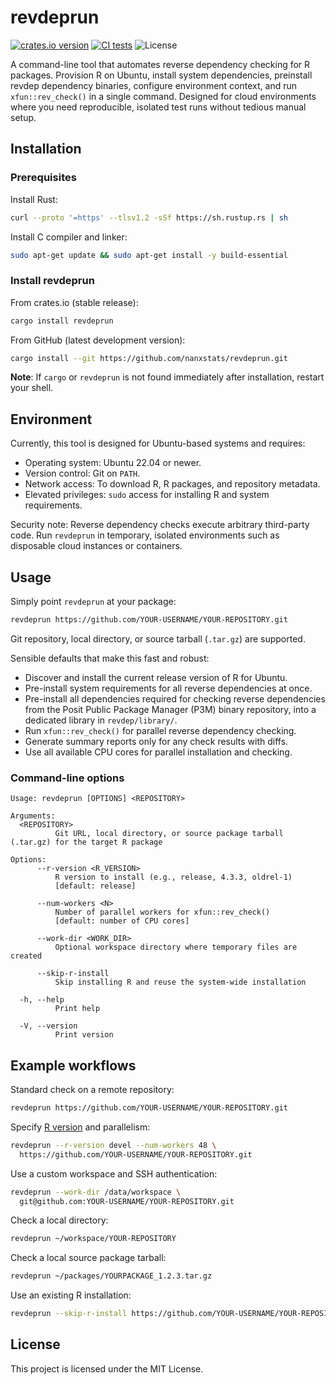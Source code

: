 # revdeprun

[![crates.io version](https://img.shields.io/crates/v/revdeprun)](https://crates.io/crates/revdeprun)
[![CI tests](https://github.com/nanxstats/revdeprun/actions/workflows/ci.yml/badge.svg)](https://github.com/nanxstats/revdeprun/actions/workflows/ci.yml)
![License](https://img.shields.io/crates/l/revdeprun)

A command-line tool that automates reverse dependency checking for R packages.
Provision R on Ubuntu, install system dependencies, preinstall revdep
dependency binaries, configure environment context,
and run `xfun::rev_check()` in a single command.
Designed for cloud environments where you need reproducible, isolated test
runs without tedious manual setup.

## Installation

### Prerequisites

Install Rust:

```bash
curl --proto '=https' --tlsv1.2 -sSf https://sh.rustup.rs | sh
```

Install C compiler and linker:

```bash
sudo apt-get update && sudo apt-get install -y build-essential
```

### Install revdeprun

From crates.io (stable release):

```bash
cargo install revdeprun
```

From GitHub (latest development version):

```bash
cargo install --git https://github.com/nanxstats/revdeprun.git
```

**Note**: If `cargo` or `revdeprun` is not found immediately after installation,
restart your shell.

## Environment

Currently, this tool is designed for Ubuntu-based systems and requires:

- Operating system: Ubuntu 22.04 or newer.
- Version control: Git on `PATH`.
- Network access: To download R, R packages, and repository metadata.
- Elevated privileges: `sudo` access for installing R and system requirements.

Security note: Reverse dependency checks execute arbitrary third-party code.
Run `revdeprun` in temporary, isolated environments such as disposable cloud
instances or containers.

## Usage

Simply point `revdeprun` at your package:

```bash
revdeprun https://github.com/YOUR-USERNAME/YOUR-REPOSITORY.git
```

Git repository, local directory, or source tarball (`.tar.gz`) are supported.

Sensible defaults that make this fast and robust:

- Discover and install the current release version of R for Ubuntu.
- Pre-install system requirements for all reverse dependencies at once.
- Pre-install all dependencies required for checking reverse dependencies
  from the Posit Public Package Manager (P3M) binary repository,
  into a dedicated library in `revdep/library/`.
- Run `xfun::rev_check()` for parallel reverse dependency checking.
- Generate summary reports only for any check results with diffs.
- Use all available CPU cores for parallel installation and checking.

### Command-line options

```
Usage: revdeprun [OPTIONS] <REPOSITORY>

Arguments:
  <REPOSITORY>
          Git URL, local directory, or source package tarball (.tar.gz) for the target R package

Options:
      --r-version <R_VERSION>
          R version to install (e.g., release, 4.3.3, oldrel-1)
          [default: release]

      --num-workers <N>
          Number of parallel workers for xfun::rev_check()
          [default: number of CPU cores]

      --work-dir <WORK_DIR>
          Optional workspace directory where temporary files are created

      --skip-r-install
          Skip installing R and reuse the system-wide installation

  -h, --help
          Print help

  -V, --version
          Print version
```

## Example workflows

Standard check on a remote repository:

```bash
revdeprun https://github.com/YOUR-USERNAME/YOUR-REPOSITORY.git
```

Specify [R version](https://github.com/r-lib/actions/tree/v2-branch/setup-r#inputs)
and parallelism:

```bash
revdeprun --r-version devel --num-workers 48 \
  https://github.com/YOUR-USERNAME/YOUR-REPOSITORY.git
```

Use a custom workspace and SSH authentication:

```bash
revdeprun --work-dir /data/workspace \
  git@github.com:YOUR-USERNAME/YOUR-REPOSITORY.git
```

Check a local directory:

```bash
revdeprun ~/workspace/YOUR-REPOSITORY
```

Check a local source package tarball:

```bash
revdeprun ~/packages/YOURPACKAGE_1.2.3.tar.gz
```

Use an existing R installation:

```bash
revdeprun --skip-r-install https://github.com/YOUR-USERNAME/YOUR-REPOSITORY.git
```

## License

This project is licensed under the MIT License.
